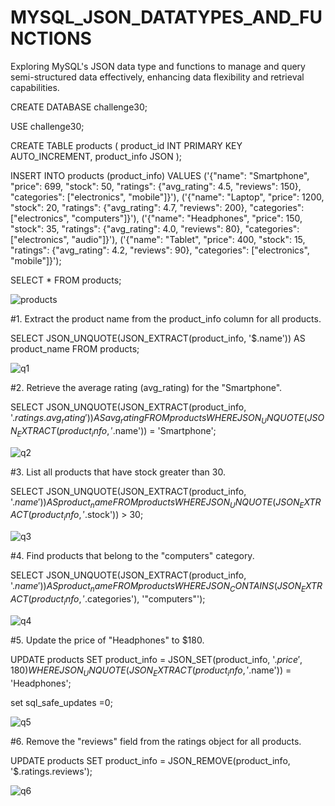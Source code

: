 # MYSQL_JSON_DATATYPES_AND_FUNCTIONS
Exploring MySQL's JSON data type and functions to manage and query semi-structured data effectively, enhancing data flexibility and retrieval capabilities.

CREATE DATABASE challenge30;

USE challenge30;

CREATE TABLE products (
    product_id INT PRIMARY KEY AUTO_INCREMENT,
    product_info JSON
);

INSERT INTO products (product_info) VALUES
('{"name": "Smartphone", "price": 699, "stock": 50, "ratings": {"avg_rating": 4.5, "reviews": 150}, "categories": ["electronics", "mobile"]}'),
('{"name": "Laptop", "price": 1200, "stock": 20, "ratings": {"avg_rating": 4.7, "reviews": 200}, "categories": ["electronics", "computers"]}'),
('{"name": "Headphones", "price": 150, "stock": 35, "ratings": {"avg_rating": 4.0, "reviews": 80}, "categories": ["electronics", "audio"]}'),
('{"name": "Tablet", "price": 400, "stock": 15, "ratings": {"avg_rating": 4.2, "reviews": 90}, "categories": ["electronics", "mobile"]}');

SELECT * FROM products;

![products](https://github.com/user-attachments/assets/060d8a9e-d7e8-4785-a457-d18f047a9306)

#1. Extract the product name from the product_info column for all products.

SELECT JSON_UNQUOTE(JSON_EXTRACT(product_info, '$.name')) AS product_name 
FROM products;

![q1](https://github.com/user-attachments/assets/c042ceb9-774b-4403-9d5d-d1a755881837)

#2. Retrieve the average rating (avg_rating) for the "Smartphone".

SELECT JSON_UNQUOTE(JSON_EXTRACT(product_info, '$.ratings.avg_rating')) AS avg_rating 
FROM products
WHERE JSON_UNQUOTE(JSON_EXTRACT(product_info, '$.name')) = 'Smartphone';

![q2](https://github.com/user-attachments/assets/1291bd36-9ff0-479d-ac99-c7ec9b04a1d9)

#3. List all products that have stock greater than 30.

SELECT JSON_UNQUOTE(JSON_EXTRACT(product_info, '$.name')) AS product_name 
FROM products
WHERE JSON_UNQUOTE(JSON_EXTRACT(product_info, '$.stock')) > 30;

![q3](https://github.com/user-attachments/assets/0ffa38a4-3ec1-4a44-8ddc-0450e66c440e)

#4. Find products that belong to the "computers" category.

SELECT JSON_UNQUOTE(JSON_EXTRACT(product_info, '$.name')) AS product_name 
FROM products
WHERE JSON_CONTAINS(JSON_EXTRACT(product_info, '$.categories'), '"computers"');

![q4](https://github.com/user-attachments/assets/65347bbd-a21a-4d33-ad14-97f1fbdd2243)

#5. Update the price of "Headphones" to $180.

UPDATE products
SET product_info = JSON_SET(product_info, '$.price', 180)
WHERE JSON_UNQUOTE(JSON_EXTRACT(product_info, '$.name')) = 'Headphones';

set sql_safe_updates =0;

![q5](https://github.com/user-attachments/assets/e556e687-39bf-40d1-99d1-dc2fc85bb941)

#6. Remove the "reviews" field from the ratings object for all products.

UPDATE products
SET product_info = JSON_REMOVE(product_info, '$.ratings.reviews');

![q6](https://github.com/user-attachments/assets/a00c6345-9bce-4aaa-bd56-53266da1893e)



